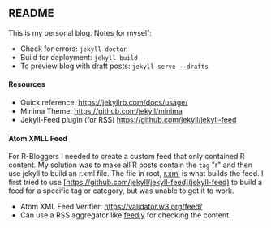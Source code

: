 ## README

This is my personal blog. Notes for myself:

* Check for errors: `jekyll doctor`
* Build for deployment: `jekyll build`
* To preview blog with draft posts: `jekyll serve --drafts`


#### Resources
* Quick reference: https://jekyllrb.com/docs/usage/
* Minima Theme: https://github.com/jekyll/minima
* Jekyll-Feed plugin (for RSS) https://github.com/jekyll/jekyll-feed


#### Atom XMLL Feed

For R-Bloggers I needed to create a custom feed that only contained R content. My solution was to make all R posts contain the `tag` "r" and then use jekyll to build an r.xml file. The file in root, [r.xml](r.xml) is what builds the feed. I first tried to use [https://github.com/jekyll/jekyll-feed](jekyll-feed) to build a feed for a specific tag or category, but was unable to get it to work.

* Atom XML Feed Verifier: https://validator.w3.org/feed/
* Can use a RSS aggregator like [feedly](https://feedly.com/) for checking the content.
